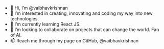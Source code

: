 - 👋 Hi, I’m @vaibhavkrishnan
- 👀 I’m interested in creating, innovating and coding my way into new technologies.
- 🌱 I’m currently learning React JS.
- 💞️ I’m looking to collaborate on projects that can change the world. Fan of AI.
- 📫 Reach me through my page on GitHub, @vaibhavkrishnan 

<!---
vaibhavkrishnan/vaibhavkrishnan is a ✨ special ✨ repository because its `README.md` (this file) appears on your GitHub profile.
You can click the Preview link to take a look at your changes.
--->
